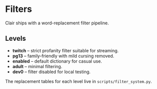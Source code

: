 # Filters

Clair ships with a word-replacement filter pipeline.

## Levels

- **twitch** – strict profanity filter suitable for streaming.
- **pg13** – family-friendly with mild cursing removed.
- **enabled** – default dictionary for casual use.
- **adult** – minimal filtering.
- **dev0** – filter disabled for local testing.

The replacement tables for each level live in `scripts/filter_system.py`.
